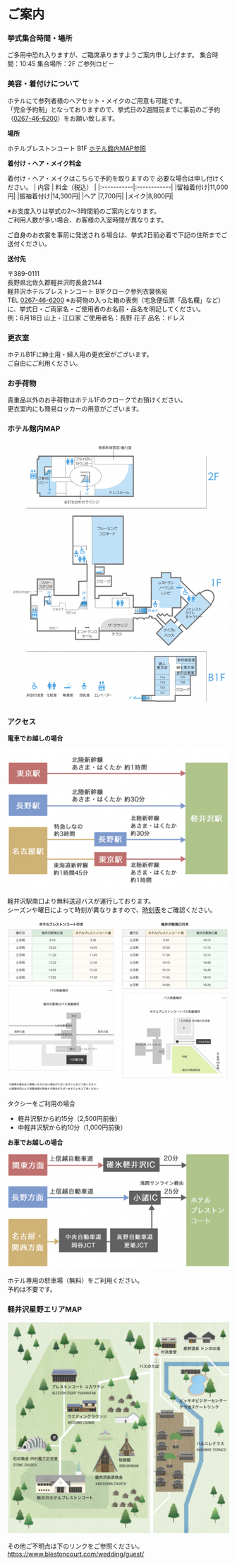 # ご案内
### 挙式集合時間・場所

ご多用中恐れ入りますが、ご臨席承りますようご案内申し上げます。
集合時間：10:45
集合場所：2F ご参列ロビー

### 美容・着付けについて

ホテルにて参列者様のヘアセット・メイクのご用意も可能です。  
「完全予約制」となっておりますので、挙式日の2週間前までに事前のご予約（[0267-46-6200](tel:0267-46-6200)）をお願い致します。

**場所**

ホテルブレストンコート B1F
[ホテル館内MAP参照](#ホテル館内MAP "ホテル館内MAP")

**着付け・ヘア・メイク料金**

着付け・ヘア・メイクはこちらで予約を取りますので
必要な場合は申し付けください。
| 内容 | 料金（税込） |
|:-----------|:------------|
|留袖着付け|11,000円|
|振袖着付け|14,300円|
|ヘア |7,700円|
|メイク|8,800円|

※お支度入りは挙式の2～3時間前のご案内となります。  
ご利用人数が多い場合、お客様の入室時間が異なります。

ご自身のお衣裳を事前に発送される場合は、挙式2日前必着で下記の住所までご送付ください。

**送付先**

〒389-0111  
長野県北佐久郡軽井沢町長倉2144  
軽井沢ホテルブレストンコート B1Fクローク参列衣裳係宛  
TEL [0267-46-6200](tel:0267-46-6200)
※お荷物の入った箱の表側（宅急便伝票「品名欄」など）に、挙式日・ご両家名・ご使用者のお名前・品名を明記してください。  
例：6月18日 山上・江口家 ご使用者名：長野 花子 品名：ドレス  

### 更衣室

ホテルB1Fに紳士用・婦人用の更衣室がございます。  
ご自由にご利用ください。

### お手荷物
貴重品以外のお手荷物はホテル1Fのクロークでお預けください。  
更衣室内にも簡易ロッカーの用意がございます。

### ホテル館内MAP

<img src="hotelmap.png">


### アクセス

**電車でお越しの場合**

<img src="bytrain.png">

軽井沢駅南口より無料送迎バスが運行しております。  
シーズンや曜日によって時刻が異なりますので、[時刻表](https://www.blestoncourt.com/access/shuttlebus/)をご確認ください。

<img src="bus.png">

タクシーをご利用の場合

* 軽井沢駅から約15分（2,500円前後）
* 中軽井沢駅から約10分（1,000円前後）

**お車でお越しの場合**

<img src="bycar.png">

ホテル専用の駐車場（無料）をご利用ください。  
予約は不要です。

### 軽井沢星野エリアMAP

<img src="hosinoarea_map.png">

その他ご不明点は下のリンクをご参照ください。
https://www.blestoncourt.com/wedding/guest/